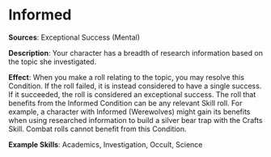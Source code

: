 # Informed
**Sources**: Exceptional Success (Mental)

**Description**: Your character has a breadth of research information
based on the topic she investigated. 

**Effect**: When you make a roll
relating to the topic, you may resolve this Condition. If the roll
failed, it is instead considered to have a single success. If it
succeeded, the roll is considered an exceptional success. The
roll that benefits from the Informed Condition can be any
relevant Skill roll. For example, a character with Informed
(Werewolves) might gain its benefits when using researched
information to build a silver bear trap with the Crafts Skill.
Combat rolls cannot benefit from this Condition.

**Example Skills**: Academics, Investigation, Occult, Science